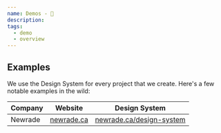 ```yaml
---
name: Demos - 🍿
description:
tags:
  - demo
  - overview
---
```


<DocHeader props={props}/>

## Examples

We use the Design System for every project that we create. Here's a few notable
examples in the wild:

| Company | Website                          | Design System                                                |
| ------- | -------------------------------- | ------------------------------------------------------------ |
| Newrade | [newrade.ca](https://newrade.ca) | [newrade.ca/design-system](https://newrade.ca/design-system) |
